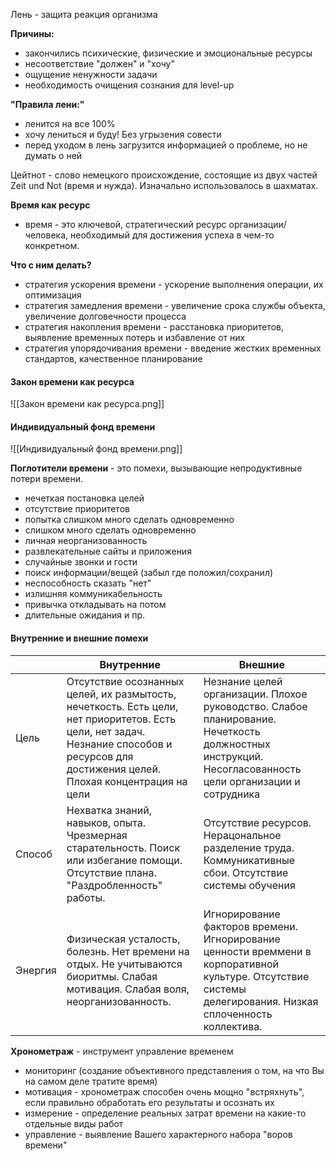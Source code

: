 Лень - защита реакция организма

**Причины:**
- закончились психические, физические и эмоциональные ресурсы
- несоответствие "должен" и "хочу"
- ощущение ненужности задачи
- необходимость очищения сознания для level-up

**"Правила лени:"**
- ленится на все 100%
- хочу лениться и буду! Без угрызения совести
- перед уходом в лень загрузится информацией о проблеме, но не думать о ней

Цейтнот - слово немецкого происхождение, состоящие из двух частей Zeit und Not (время и нужда).
Изначально использовалось в шахматах.

**Время как ресурс**
- время - это ключевой, стратегический ресурс организации/человека, необходимый для достижения успеха в чем-то конкретном. 

**Что с ним делать?**
- стратегия ускорения времени - ускорение выполнения операции, их оптимизация
- стратегия замедления времени - увеличение срока службы объекта, увеличение долговечности процесса
- стратегия накопления времени - расстановка приоритетов, выявление временных потерь и избавление от них
- стратегия упорядочивания времени - введение жестких временных стандартов, качественное планирование

#### Закон времени как ресурса
![[Закон времени как ресурса.png]]

#### Индивидуальный фонд времени

![[Индивидуальный фонд времени.png]]

**Поглотители времени** - это помехи, вызывающие непродуктивные потери времени.

- нечеткая постановка целей
- отсутствие приоритетов
- попытка слишком много сделать одновременно 
- слишком много сделать одновременно
- личная неорганизованность
- развлекательные сайты и приложения
- случайные звонки и гости
- поиск информации/вещей (забыл где положил/сохранил)
- неспособность сказать "нет"
- излишняя коммуникабельность
- привычка откладывать на потом
- длительные ожидания и пр.

#### Внутренние и внешние помехи

|         | Внутренние                                                                                                                                                                                | Внешние                                                                                                                                                     |
| ------- | ---------------------------------------------------------------------------------------------------------------------------------------------------------------------------------------- | ----------------------------------------------------------------------------------------------------------------------------------------------------------- |
| Цель    | Отсутствие осознанных целей, их размытость, нечеткость. Есть цели, нет приоритетов. Есть цели, нет задач. Незнание способов и ресурсов для достижения целей. Плохая концентрация на цели | Незнание целей организации. Плохое руководство. Слабое планирование. Нечеткость должностных инструкций. Несогласованность цели организации и сотрудника     |
| Способ  | Нехватка знаний, навыков, опыта. Чрезмерная старательность. Поиск или избегание помощи. Отсутствие плана. "Раздробленность" работы.                                                      | Отсутствие ресурсов. Нерацональное разделение труда. Коммуникативные сбои. Отсутствие системы обучения                                                      |
| Энергия | Физическая усталость, болезнь. Нет времени на отдых. Не учитываются биоритмы. Слабая мотивация. Слабая воля, неорганизованность.                                                         | Игнорирование факторов времени. Игнорирование ценности времмени в корпоративной культуре. Отсутствие системы делегирования. Низкая сплоченность коллектива. | 

**Хронометраж** - инструмент управление временем
- мониторинг (создание объективного представления о том, на что Вы на самом деле тратите время)
- мотивация - хронометраж способен очень мощно "встряхнуть", если правильно обработать его результаты и осознать их
- измерение - определение реальных затрат времени на какие-то отдельные виды работ
- управление - выявление Вашего характерного набора "воров времени"
